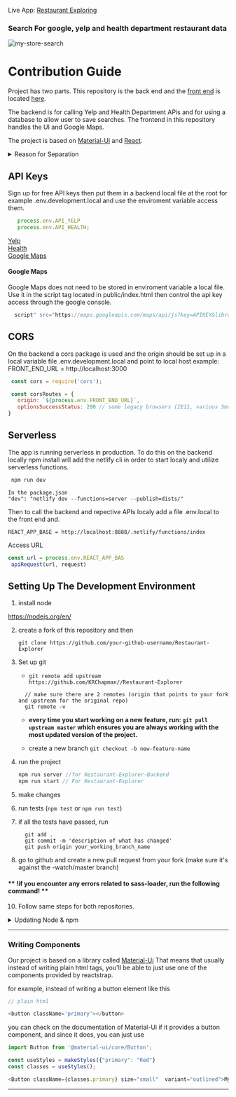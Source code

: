 Live App: [Restaurant Exploring](https://restaurantexploring.com/)

### Search For google, yelp and health department restaurant data 

![my-store-search](https://github.com/KRChapman/Restaurant-Explorer/blob/master/src/assets/img/demo.gif)
# Contribution Guide

Project has two parts. This repository is the back end and the [front end](https://github.com/KRChapman/Restaurant-Explorer) is located [here](https://github.com/KRChapman/Restaurant-Explorer).

The backend is for calling Yelp and Health Department APis and for using a database to allow user to save searches.
The frontend in this repository handles the UI and Google Maps.

The project is based on [Material-Ui](https://material-ui.com/) and [React](https://reactjs.org/).


<details><summary>Reason for Separation</summary>
Full client side rendering  and a strict separation between the backend and the frontend.

Allow possible use of SSR and separate backend to reduce hosting costs and needed computing power. 

To swap or add different front end apps that use the backend api with a plan to add a mobile app, because the backend is already designed to handled decoupled front ends.

Independently deplorable. Separate repos most straight forward way to do the above even though a mono repo could acomplish this too.

Counter reason not to, because for most medium apps it is workable, but if application gets really large and you have a CI and CD pipeline with complex config often find a mono repo is better.


</details>

## API Keys



Sign up for free API keys then put them in a backend local file at the root for example .env.development.local and use the enviroment variable access them.

   ```javascript
      process.env.API_YELP 
      process.env.API_HEALTH;
   ```

[Yelp](https://www.yelp.com/developers)
<br />
[Health](https://dev.socrata.com/foundry/data.kingcounty.gov/f29f-zza5)
<br />
[Google Maps](https://developers.google.com/maps)
<br />

#### Google Maps

Google Maps does not need to be stored in enviroment variable a local file. Use it in the script tag located in public/index.html then control the api key access through the google console.

   ```javascript
     script" src="https://maps.googleapis.com/maps/api/js?key=APIKEY&libraries=places,drawing,geometry"></script>
   ```


## CORS

On the backend a cors package is used and the origin should be set up in a local variable file .env.development.local and point to local host example: FRONT_END_URL = http://localhost:3000

 ```javascript
  const cors = require('cors');

  const corsRoutes = {
    origin: `${process.env.FRONT_END_URL}`,
    optionsSuccessStatus: 200 // some legacy browsers (IE11, various SmartTVs) choke on 204
 }
  ```

## Serverless

The app is running serverless in production. To do this on the backend locally npm install will add the netlify cli in order to start localy and utilize serverless functions.

```javascript
 npm run dev
```

```
In the package.json
"dev": "netlify dev --functions=server --publish=dists/"
```

Then to call the backend and repective APIs localy add a file .env.local to the front end and.

```
REACT_APP_BASE = http://localhost:8888/.netlify/functions/index
```
Access URL

```javascript
const url = process.env.REACT_APP_BAS
 apiRequest(url, request)
```

## Setting Up The Development Environment

1. install node

  https://nodejs.org/en/

2. create a fork of this repository and then

    `git clone https://github.com/your-github-username/Restaurant-Explorer`

3. Set up git

      - `git remote add upstream https://github.com/KRChapman//Restaurant-Explorer`
      ```
        // make sure there are 2 remotes (origin that points to your fork and upstream for the original repo)
        git remote -v
      ```

    - **every time you start working on a new feature, run: `git pull upstream master` which ensures you are always working with the most updated version of the project.**

    - create a new branch `git checkout -b new-feature-name`


5. run the project

    ```javascript
    npm run server //for Restaurant-Explorer-Backend
    npm run start // For Restaurant-Explorer
    ```

6. make changes

7. run tests (`npm test` or `npm run test`)

8. if all the tests have passed, run

    ```
      git add .
      git commit -m 'description of what has changed'
      git push origin your_working_branch_name
    ```

9. go to github and create a new pull request from your fork (make sure it's against the -watch/master branch)

#### ** !if you encounter any errors related to sass-loader, run the following command! **

10. Follow same steps for both repositories.

<details><summary>Updating Node & npm</summary>

If you've tried the above, and things still aren't working you may need to update your version of node & npm. First, check your version of node by running `node -v`, and take note of it. 

To update node, install the package `n`, by running the command: `npm install -g n`. After the installation, run `n latest`. **note**: you may need to run `sudo n latest`, if on Mac or Linux.

Updating npm is quite simple, the command being: `npm install -g npm`. 

After updating the packages, close your current terminal and open a new one, so that the changes may take effect. Confirm the update by typing `node -v`.

</details>


---


### Writing Components

Our project is based on a library called [Material-Ui](https://material-ui.com/) 
That means that usually instead of writing plain html tags, you'll be able to just use one of the components provided by reactstrap.

for example, instead of writing a button element like this
```javascript
// plain html

<button className='primary'></button>
```

you can check on the documentation of Material-Ui if it provides a button component, and since it does, you can just use
```javascript
import Button from '@material-ui/core/Button';

const useStyles = makeStyles({"primary": "Red"}
const classes = useStyles();

<Button className={classes.primary} size="small"  variant="outlined">My Button</Button>


```

---

